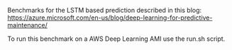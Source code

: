 Benchmarks for the LSTM based prediction described in this blog: https://azure.microsoft.com/en-us/blog/deep-learning-for-predictive-maintenance/

To run this benchmark on a AWS Deep Learning AMI use the run.sh script.